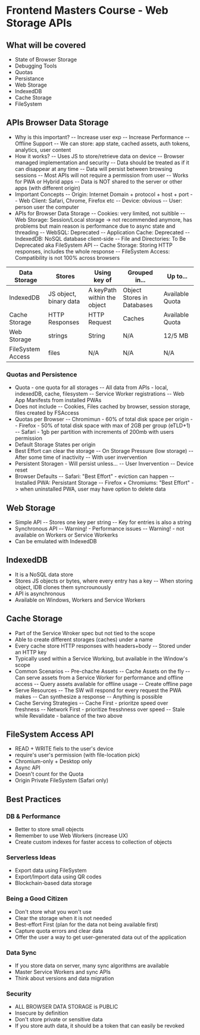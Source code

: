 # Frontend Masters Course - Web Storage APIs

## What will be covered
- State of Browser Storage
- Debugging Tools
- Quotas
- Persistance
- Web Storage
- IndexedDB
- Cache Storage
- FileSystem

## APIs Browser Data Storage
- Why is this important?
-- Increase user exp
-- Increase Performance
-- Offline Support
-- We can store: app state, cached assets, auth tokens, analytics, user content
- How it works?
-- Uses JS to store/retrieve data on device
-- Browser managed implementation and security
-- Data should be treated as if it can disappear at any time
-- Data will persist between browsing sessions
-- Most APIs will not require a permission from user
-- Works for PWA or Hybrid apps
-- Data is NOT shared to the server or other apps (with different origin)
- Important Concepts
-- Origin: Internet Domain + protocol + host + port
-- Web Client: Safari, Chrome, Firefox etc 
-- Device: obvious
-- User: person user the computer
- APIs for Browser Data Storage
-- Cookies: very limited, not suitible
-- Web Storage: Session/Local storage -> not recommended anymore, has problems but main reason is performance due to async state and threading
-- WebSQL: Deprecated
-- Application Cache: Deprecated
-- IndexedDB: NoSQL database client-side
-- File and Directories: To Be Deprecated aka FileSystem API
-- Cache Storage: Storing HTTP responses, includes the whole response
-- FileSystem Access: Compatibility is not 100% across browsers

| Data Storage | Stores | Using key of | Grouped in... | Up to... |
| ------ | ------ | ------ | ------ | ------ |
| IndexedDB | JS object, binary data | A keyPath within the object | Object Stores in Databases | Available Quota |
| Cache Storage | HTTP Responses | HTTP Request | Caches | Available Quota |
| Web Storage | strings | String | N/A | 12/5 MB |
| FileSystem Access | files | N/A | N/A | N/A |

### Quotas and Persistence
- Quota - one quota for all storages
-- All data from APIs - local, indexedDB, cache, filesystem
-- Service Worker registrations
-- Web App Manifests from installed PWAs
- Does not include
-- Cookies, Files cached by browser, session storage, files created by FSAccess
- Quotas per Browser
-- Chromimun - 60% of total disk space per origin
-- Firefox - 50% of total disk space with max of 2GB per group (eTLD+1)
-- Safari - 1gb per partition with increments of 200mb with users permission
- Default Storage States per origin
- Best Effort can clear the storage
-- On Storage Pressure (low storage)
-- After some time of inactivity
-- With user invervention
- Persistent Storagen - Will persist unless...
-- User Invervention
-- Device reset
- Browser Defaults
-- Safari: "Best Effort" - eviction can happen
-- Installed PWA: Persistant Storage
-- Firefox + Chromiums: "Best Effort" -> when uninstalled PWA, user may have option to delete data

## Web Storage
- Simple API
-- Stores one key per string
-- Key for entries is also a string
- Synchronous API
-- Warning! - Performance issues
-- Warning! - not available on Workers or Service Workerks
- Can be emulated with IndexedDB


## IndexedDB
- It is a NoSQL data store
- Stores JS objects or bytes, where every entry has a key
-- When storing object, IDB clones them syncrounously 
- API is asynchronous
- Available on Windows, Workers and Service Workers

## Cache Storage
- Part of the Service Wroker spec but not tied to the scope
- Able to create  different storages (caches) under a name
- Every cache store HTTP responses with headers+body
-- Stored under an HTTP key
- Typically used within a Service Working, but available in the Window's scope
- Common Scenarios
-- Pre-chache Assets
-- Cache Assets on the fly
-- Can serve assets from a Service Worker for performance and offline access
-- Query assets available for offline usage
-- Create offline page
- Serve Resources
-- The SW will respond for every request the PWA makes
-- Can synthesize a response
-- Anything is possible
- Cache Serving Strategies
-- Cache First - prioritze speed over freshness
-- Network First - prioritize fresshness over speed
-- Stale while Revalidate - balance of the two above

## FileSystem Access API
- READ + WRITE fiels to the user's device
- require's user's permission (with file-location pick)
- Chromium-only + Desktop only
- Async API
- Doesn't count for the Quota
- Origin Private FileSystem (Safari only)

## Best Practices
### DB & Performance
- Better to store small objects
- Remember to use Web Workers (increase UX)
- Create custom indexes for faster access to collection of objects

### Serverless Ideas
- Export data using FileSystem
- Export/Import data using QR codes
- Blockchain-based data storage

### Being a Good Citizen
- Don't store what you won't use
- Clear the storage when it is not needed
- Best-effort First (plan for the data not being available first)
- Capture quota errors and clear data
- Offer the user a way to get user-generated data out of the application

### Data Sync
- If you store data on server, many sync algorithms are available
- Master Service Workers and sync APIs
- Think about versions and data migration

### Security
- ALL BROWSER DATA STORAGE is PUBLIC
- Insecure by definition
- Don't store private or sensitive data
- If you store auth data, it should be a token that can  easily be revoked